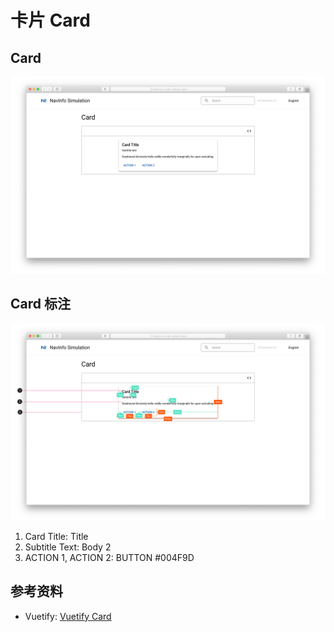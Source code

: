 # 卡片 Card

## Card

![UI Framework Container - Card](../../../imgs/ns_ui_framework/components/container/card.png)

## Card 标注

![UI Framework Container - Card](../../../imgs/ns_ui_framework_measure/components/container/card.png)

1. Card Title: Title
2. Subtitle Text: Body 2
3. ACTION 1, ACTION 2: BUTTON #004F9D

## 参考资料

* Vuetify: [Vuetify Card](https://vuetifyjs.com/en/components/cards/)